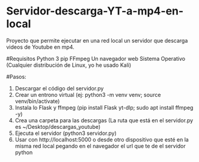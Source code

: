 # Servidor-descarga-YT-a-mp4-en-local
Proyecto que permite ejecutar en una red local un servidor que descarga videos de Youtube en mp4. 

#Requisitos
Python 3
pip
FFmpeg
Un navegador web 
Sistema Operativo (Cualquier distribución de Linux, yo he usado Kali)

#Pasos:
1. Descargar el código del servidor.py
2. Crear un entrono virtual (ej: python3 -m venv venv; source venv/bin/activate)
3. Instala lo Flask y ffmpeg (pip install Flask yt-dlp; sudo apt install ffmpeg -y)
4. Crea una carpeta para las descargas (La ruta que está en el servidor.py es ~/Desktop/descargas_youtube)
5. Ejecuta el servidor (python3 servidor.py)
6. Usar con http://localhost:5000 o desde otro dispositivo que esté en la misma red local pegando en el navegador el url que te de el servidor python
